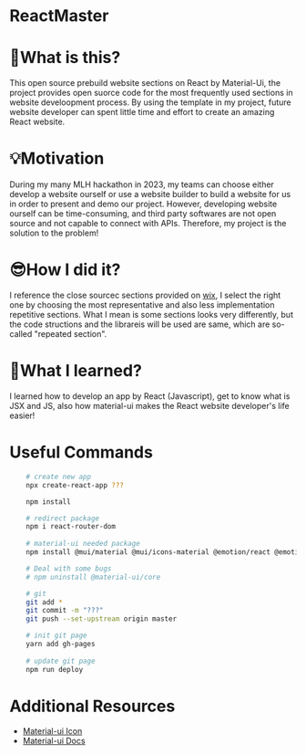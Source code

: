 # ReactMaster

# 🤔What is this?
This open source prebuild website sections on React by Material-Ui, the project provides open suorce code for the most frequently used sections in website develoopment process. By using the template in my project, future website developer can spent little time and effort to create an amazing React website.

# 💡Motivation
During my many MLH hackathon in 2023, my teams can choose either develop a website ourself or use a website builder to build a website for us in order to present and demo our project. However, developing website ourself can be time-consuming, and third party softwares are not open source and not capable to connect with APIs. Therefore, my project is the solution to the problem!

# 😎How I did it?
I reference the close sourcec sections provided on [wix](wix.com), I select the right one by choosing the most representative and also less implementation repetitive sections. What I mean is some sections looks very differently, but the code structions and the librareis will be used are same, which are so-called "repeated section". 

# 🥸What I learned?
I learned how to develop an app by React (Javascript), get to know what is JSX and JS, also how material-ui makes the React website developer's life easier!


# Useful Commands
```Bash
    # create new app
    npx create-react-app ???

    npm install

    # redirect package
    npm i react-router-dom
    
    # material-ui needed package
    npm install @mui/material @mui/icons-material @emotion/react @emotion/styled 

    # Deal with some bugs
    # npm uninstall @material-ui/core 

    # git
    git add *
    git commit -m "???"
    git push --set-upstream origin master

    # init git page
    yarn add gh-pages
    
    # update git page
    npm run deploy
```


# Additional Resources
- [Material-ui Icon](https://mui.com/material-ui/material-icons/)
- [Material-ui Docs](https://mui.com/material-ui/)
